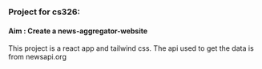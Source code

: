 ### Project for cs326: 

#### Aim : Create a news-aggregator-website 

This project is a react app and tailwind css. The api used to get the data is from newsapi.org